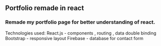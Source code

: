 ## Portfolio remade in react

### Remade my portfolio page for better understanding of react.

Technologies used: 
React.js - components , routing , data double binding 
Bootstrap - responsive layout
Firebase - database for contact form
